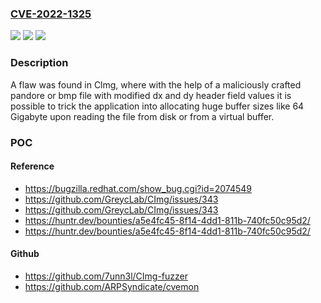 ### [CVE-2022-1325](https://cve.mitre.org/cgi-bin/cvename.cgi?name=CVE-2022-1325)
![](https://img.shields.io/static/v1?label=Product&message=Clmg&color=blue)
![](https://img.shields.io/static/v1?label=Version&message=%3D%20Fixed%20in%20v3.1.0%20&color=brighgreen)
![](https://img.shields.io/static/v1?label=Vulnerability&message=CWE-400%20-%20Uncontrolled%20Resource%20Consumption&color=brighgreen)

### Description

A flaw was found in Clmg, where with the help of a maliciously crafted pandore or bmp file with modified dx and dy header field values it is possible to trick the application into allocating huge buffer sizes like 64 Gigabyte upon reading the file from disk or from a virtual buffer.

### POC

#### Reference
- https://bugzilla.redhat.com/show_bug.cgi?id=2074549
- https://github.com/GreycLab/CImg/issues/343
- https://github.com/GreycLab/CImg/issues/343
- https://huntr.dev/bounties/a5e4fc45-8f14-4dd1-811b-740fc50c95d2/
- https://huntr.dev/bounties/a5e4fc45-8f14-4dd1-811b-740fc50c95d2/

#### Github
- https://github.com/7unn3l/CImg-fuzzer
- https://github.com/ARPSyndicate/cvemon

